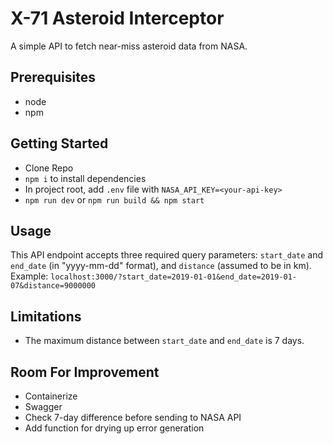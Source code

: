 # X-71 Asteroid Interceptor

A simple API to fetch near-miss asteroid data from NASA.

## Prerequisites

- node
- npm

## Getting Started

- Clone Repo
- `npm i` to install dependencies
- In project root, add `.env` file with `NASA_API_KEY=<your-api-key>`
- `npm run dev` or `npm run build && npm start`

## Usage

This API endpoint accepts three required query parameters: `start_date` and `end_date` (in "yyyy-mm-dd" format), and `distance` (assumed to be in km). Example: `localhost:3000/?start_date=2019-01-01&end_date=2019-01-07&distance=9000000` 

## Limitations

- The maximum distance between `start_date` and `end_date` is 7 days. 

## Room For Improvement

- Containerize
- Swagger
- Check 7-day difference before sending to NASA API
- Add function for drying up error generation
